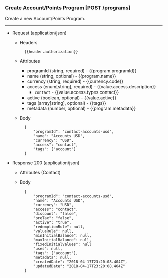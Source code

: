 ### Create Account/Points Program [POST /programs]

Create a new Account/Points Program.

---
+ Request (application/json)
    + Headers
    
            {{header.authorization}}
        
    + Attributes
        + programId (string, required) - {{program.programId}}
        + name (string, optional) - {{program.name}}
        + currency (string, required) - {{currency.code}}
        + access (enum[string], required) - {{value.access.description}}
            + `contact` - {{value.access.types.contact}}
        + active (boolean, optional) - {{value.active}}
        + tags (array[string], optional) - {{tags}}
        + metadata (number, optional) - {{program.metadata}}

    + Body

            {
                "programId": "contact-accounts-usd",
                "name": "Accounts USD",
                "currency": "USD",
                "access": "contact",
                "tags": ["account"]
            }
    
+ Response 200 (application/json)
    + Attributes (Contact)

    + Body
            
            {
                "programId": "contact-accounts-usd",
                "name": "Accounts USD",
                "currency": "USD",
                "access": "contact",
                "discount": "false",
                "preTax": "false",
                "active": "true",
                "redemptionRule": null,
                "valueRule": null,
                "minInitialBalance": null,
                "maxInitialBalance": null,
                "fixedInitialValues": null
                "uses": null,
                "tags": ["account"],
                "metadata": null,
                "createdDate": "2018-04-17T23:20:08.404Z",
                "updatedDate": "2018-04-17T23:20:08.404Z"
            }
